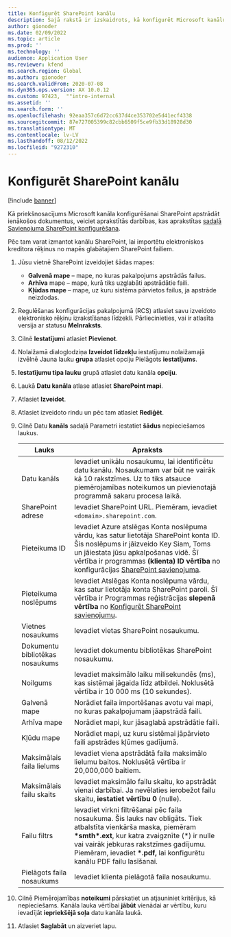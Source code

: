 ```yaml
---
title: Konfigurēt SharePoint kanālu
description: Šajā rakstā ir izskaidrots, kā konfigurēt Microsoft kanālu SharePoint ienākošo elektronisko rēķinu apstrādāšana.
author: gionoder
ms.date: 02/09/2022
ms.topic: article
ms.prod: ''
ms.technology: ''
audience: Application User
ms.reviewer: kfend
ms.search.region: Global
ms.author: gionoder
ms.search.validFrom: 2020-07-08
ms.dyn365.ops.version: AX 10.0.12
ms.custom: 97423,  ""intro-internal
ms.assetid: ''
ms.search.form: ''
ms.openlocfilehash: 92eaa357c6d72cc637d4ce353702e5d41ecf4338
ms.sourcegitcommit: 87e727005399c82cbb6509f5ce9fb33d18928d30
ms.translationtype: MT
ms.contentlocale: lv-LV
ms.lasthandoff: 08/12/2022
ms.locfileid: "9272310"
---
```

# <a name="configure-a-sharepoint-channel"></a>Konfigurēt SharePoint kanālu

[!include [banner](../includes/banner.md)]

Kā priekšnosacījums Microsoft kanāla konfigurēšanai SharePoint apstrādāt ienākošos dokumentus, veiciet aprakstītās darbības, kas aprakstītas [sadaļā Savienojuma SharePoint konfigurēšana](e-invoicing-create-sharepoint-connection.md).

Pēc tam varat izmantot kanālu SharePoint, lai importētu elektroniskos kreditora rēķinus no mapēs glabātajiem SharePoint failiem.

1. Jūsu vietnē SharePoint izveidojiet šādas mapes:

    - **Galvenā mape** – mape, no kuras pakalpojums apstrādās failus.
    - **Arhīva** mape – mape, kurā tiks uzglabāti apstrādātie faili.
    - **Kļūdas mape** – mape, uz kuru sistēma pārvietos failus, ja apstrāde neizdodas.

2. Regulēšanas konfigurācijas pakalpojumā (RCS) atlasiet savu izveidoto elektronisko rēķinu izrakstīšanas līdzekli. Pārliecinieties, vai ir atlasīta versija ar statusu **Melnraksts**.
3. Cilnē **Iestatījumi** atlasiet **Pievienot**.
4. Nolaižamā dialoglodziņa **Izveidot līdzekļu** iestatījumu nolaižamajā izvēlnē Jauna lauku **grupa** atlasiet opciju Pielāgots **iestatījums**.
5. **Iestatījumu tipa lauku** grupā atlasiet datu kanāla **opciju**.
6. Laukā **Datu kanāla** atlase atlasiet **SharePoint mapi**.
7. Atlasiet **Izveidot**.
8. Atlasiet izveidoto rindu un pēc tam atlasiet **Rediģēt**.
9. Cilnē Datu **kanāls** sadaļā Parametri iestatiet **šādus** nepieciešamos laukus.

    | Lauks                 | Apraksts |
    |-----------------------|-------------|
    | Datu kanāls          | Ievadiet unikālu nosaukumu, lai identificētu datu kanālu. Nosaukumam var būt ne vairāk kā 10 rakstzīmes. Uz to tiks atsauce piemērojamības noteikumos un pievienotajā programmā sakaru procesa laikā. |
    | SharePoint adrese    | Ievadiet SharePoint URL. Piemēram, ievadiet `<domain>.sharepoint.com`. |
    | Pieteikuma ID        | Ievadiet Azure atslēgas Konta noslēpuma vārdu, kas satur lietotāja SharePoint konta ID. Šis noslēpums ir jāizveido Key Siam, Toms un jāiestata jūsu apkalpošanas vidē. Šī vērtība ir programmas **(klienta) ID vērtība** no konfigurācijas [SharePoint savienojuma](e-invoicing-create-sharepoint-connection.md). |
    | Pieteikuma noslēpums    | Ievadiet Atslēgas Konta noslēpuma vārdu, kas satur lietotāja konta SharePoint paroli. Šī vērtība ir Programmas reģistrācijas **slepenā vērtība** no [Konfigurēt SharePoint savienojumu](e-invoicing-create-sharepoint-connection.md). |
    | Vietnes nosaukums             | Ievadiet vietas SharePoint nosaukumu. |
    | Dokumentu bibliotēkas nosaukums | Ievadiet dokumentu bibliotēkas SharePoint nosaukumu. |
    | Noilgums               | Ievadiet maksimālo laiku milisekundēs (ms), kas sistēmai jāgaida līdz atbildei. Noklusētā vērtība ir 10 000 ms (10 sekundes). |
    | Galvenā mape           | Norādiet faila importēšanas avotu vai mapi, no kuras pakalpojumam jāapstrādā faili. |
    | Arhīva mape        | Norādiet mapi, kur jāsaglabā apstrādātie faili. |
    | Kļūdu mape          | Norādiet mapi, uz kuru sistēmai jāpārvieto faili apstrādes kļūmes gadījumā. |
    | Maksimālais faila lielums         | Ievadiet viena apstrādātā faila maksimālo lielumu baitos. Noklusētā vērtība ir 20,000,000 baitiem. |
    | Maksimālais failu skaits      | Ievadiet maksimālo failu skaitu, ko apstrādāt vienai darbībai. Ja nevēlaties ierobežot failu skaitu, **iestatiet vērtību 0** (nulle). |
    | Failu filtrs           | Ievadiet virkni filtrēšanai pēc faila nosaukuma. Šis lauks nav obligāts. Tiek atbalstīta vienkārša maska, piemēram **\*smth\*.ext**, kur katra zvaigznīte (\*) ir nulle vai vairāk jebkuras rakstzīmes gadījumu. Piemēram, ievadiet **\*.pdf,** lai konfigurētu kanālu PDF failu lasīšanai. |
    | Pielāgots faila nosaukums      | Ievadiet klienta pielāgotā faila nosaukumu. |

10. Cilnē Piemērojamības **noteikumi** pārskatiet un atjauniniet kritērijus, kā nepieciešams. Kanāla lauka vērtībai **jābūt** vienādai ar vērtību, kuru ievadījāt **iepriekšējā soļa** datu kanāla laukā.
11. Atlasiet **Saglabāt** un aizveriet lapu.
